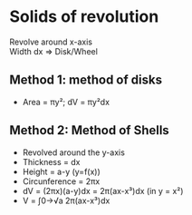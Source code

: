 # Solids of revolution

Revolve around x-axis  
Width dx => Disk/Wheel  

## Method 1: method of disks
- Area = πy²; dV = πy²dx  

## Method 2: Method of Shells
- Revolved around the y-axis
- Thickness = dx
- Height = a-y (y=f(x))
- Circunference = 2πx
- dV = (2πx)(a-y)dx = 2π(ax-x³)dx (in y = x²)
- V = ∫0->√a 2π(ax-x³)dx
